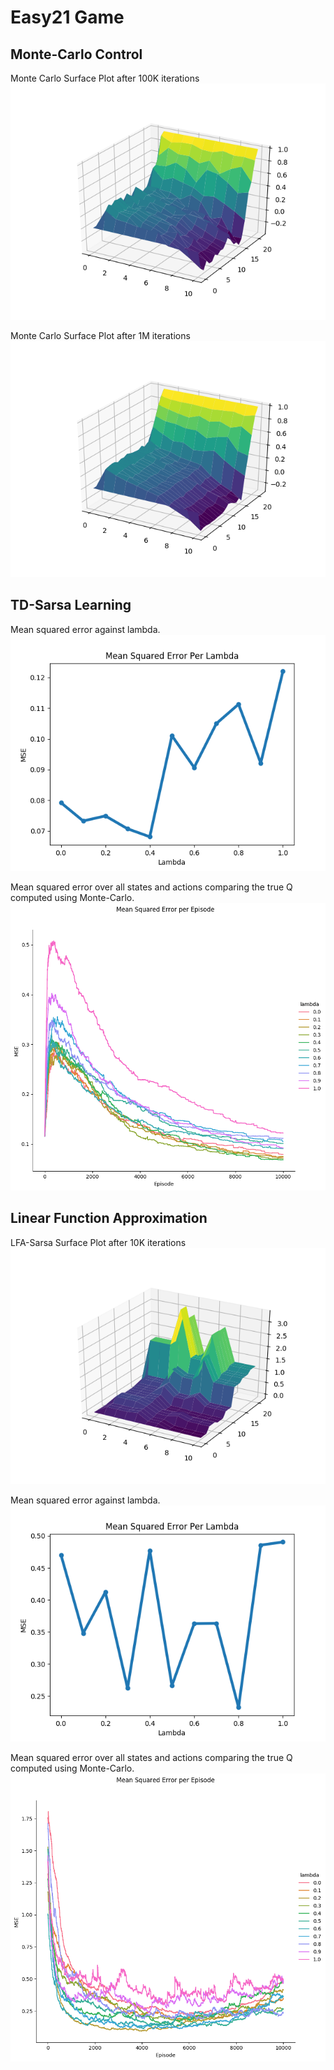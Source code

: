 # Easy21 Game

## Monte-Carlo Control

Monte Carlo Surface Plot after 100K iterations
![Monte Carlo Surface Plot after 100K iterations](plot_results/monte-carlo-surface-plot-100K.png)

Monte Carlo Surface Plot after 1M iterations
![Monte Carlo Surface Plot after 1M iterations](plot_results/monte-carlo-surface-plot-1M.png)

## TD-Sarsa Learning

Mean squared error against lambda.
![Final MSE per lambda](plot_results/TD-Sarsa-mse-per_lambda-10K.png)

Mean squared error over all states and actions comparing the true Q computed using Monte-Carlo.
![MSE per lambda](plot_results/TD-MSE_for_all_lambdas_td-sarsa-10K.png)


## Linear Function Approximation

LFA-Sarsa Surface Plot after 10K iterations
![LFA-Sarsa Surface Plot after 1M iterations](plot_results/lfa-sarsa-surface-plot-10K.png)

Mean squared error against lambda.
![Final MSE per lambda](plot_results/LFA-Sarsa-mse-per_lambda-MC1M.png)

Mean squared error over all states and actions comparing the true Q computed using Monte-Carlo.
![LFA MSE per lambda](plot_results/MSE_for_all_lambdas_lfa-sarsa-10K-MC1M.png)


